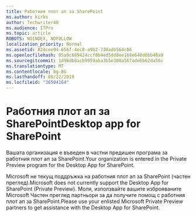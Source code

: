 ```yaml
---
title: Работния плот ап за SharePoint
ms.author: kirks
author: Techwriter40
ms.audience: ITPro
ms.topic: article
ROBOTS: NOINDEX, NOFOLLOW
localization_priority: Normal
ms.assetid: 82dcee94-656f-4ec8-a9b2-730adb564c06
ms.openlocfilehash: 05a9c689424ccf8b4ed5dd8ee168e640d6bb48a9
ms.sourcegitcommit: 1d98db8acb9959aba3b5e308a567ade6b62da56c
ms.translationtype: MT
ms.contentlocale: bg-BG
ms.lasthandoff: 08/22/2019
ms.locfileid: "36504164"
---
```

# <a name="desktop-app-for-sharepoint"></a><span data-ttu-id="59bb8-102">Работния плот ап за SharePoint</span><span class="sxs-lookup"><span data-stu-id="59bb8-102">Desktop app for SharePoint</span></span>

<span data-ttu-id="59bb8-103">Вашата организация е въведен в частни предишен програма за работния плот ап за SharePoint.</span><span class="sxs-lookup"><span data-stu-id="59bb8-103">Your organization is entered in the Private Preview program for the Desktop App for SharePoint.</span></span>

<span data-ttu-id="59bb8-104">Microsoft не текущ поддръжка на работния плот ап за SharePoint (частен преглед).</span><span class="sxs-lookup"><span data-stu-id="59bb8-104">Microsoft does not currently support the Desktop App for SharePoint (Private Preview).</span></span> <span data-ttu-id="59bb8-105">Моля, използвайте вашите изброяваните Microsoft Частен преглед партньори за да получите помощ с работния плот ап за SharePoint.</span><span class="sxs-lookup"><span data-stu-id="59bb8-105">Please use your enlisted Microsoft Private Preview partners to get assistance with the Desktop App for SharePoint.</span></span>

